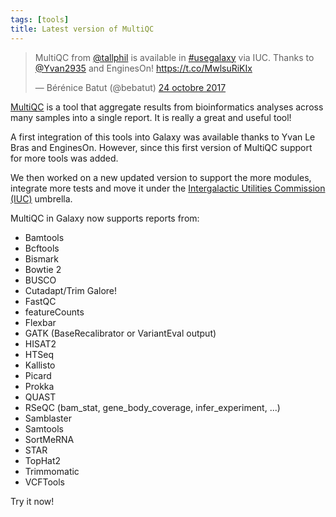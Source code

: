 ```yaml
---
tags: [tools]
title: Latest version of MultiQC
---
```


<blockquote class="twitter-tweet" data-lang="fr"><p lang="en" dir="ltr">MultiQC from <a href="https://twitter.com/tallphil?ref_src=twsrc%5Etfw">@tallphil</a> is available in <a href="https://twitter.com/hashtag/usegalaxy?src=hash&amp;ref_src=twsrc%5Etfw">#usegalaxy</a> via IUC. Thanks to <a href="https://twitter.com/Yvan2935?ref_src=twsrc%5Etfw">@Yvan2935</a> and EnginesOn! <a href="https://t.co/MwlsuRiKIx">https://t.co/MwlsuRiKIx</a></p>&mdash; Bérénice Batut (@bebatut) <a href="https://twitter.com/bebatut/status/922774572923006977?ref_src=twsrc%5Etfw">24 octobre 2017</a></blockquote>
<script async src="//platform.twitter.com/widgets.js" charset="utf-8"></script>

[MultiQC](http://multiqc.info/) is a tool that aggregate results from bioinformatics analyses across many samples into a single report. It is really a great and useful tool!

A first integration of this tools into Galaxy was available thanks to Yvan Le Bras and EnginesOn.
However, since this first version of MultiQC support for more tools was added. 

We then worked on a new updated version to support the more modules, integrate more tests and move it under the [Intergalactic Utilities Commission (IUC)](https://galaxyproject.org/iuc/) umbrella.

MultiQC in Galaxy now supports reports from:

- Bamtools
- Bcftools
- Bismark
- Bowtie 2
- BUSCO
- Cutadapt/Trim Galore!
- FastQC
- featureCounts
- Flexbar
- GATK (BaseRecalibrator or VariantEval output)
- HISAT2
- HTSeq
- Kallisto
- Picard
- Prokka
- QUAST
- RSeQC (bam_stat, gene_body_coverage, infer_experiment, ...)
- Samblaster
- Samtools
- SortMeRNA
- STAR
- TopHat2
- Trimmomatic
- VCFTools

Try it now!
